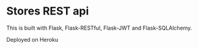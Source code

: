 # Stores REST api

This is built with Flask, Flask-RESTful, Flask-JWT and Flask-SQLAlchemy.

Deployed on Heroku